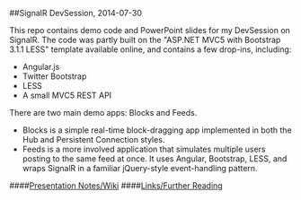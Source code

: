 ##SignalR DevSession, 2014-07-30

This repo contains demo code and PowerPoint slides for my DevSession on SignalR. The code was partly built on the "ASP.NET MVC5 with Bootstrap 3.1.1 LESS" template available online, and contains a few drop-ins, including:

- Angular.js
- Twitter Bootstrap
- LESS
- A small MVC5 REST API

There are two main demo apps: Blocks and Feeds. 

- Blocks is a simple real-time block-dragging app implemented in both the Hub and Persistent Connection styles. 
- Feeds is a more involved application that simulates multiple users posting to the same feed at once. It uses Angular, Bootstrap, LESS, and wraps SignalR in a familiar jQuery-style event-handling pattern.

####[Presentation Notes/Wiki](https://github.com/JustinMorgan/SignalR-Demo/wiki)
####[Links/Further Reading](https://github.com/JustinMorgan/SignalR-Demo/wiki/Links-and-Further-Reading)